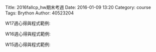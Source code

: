 Title: 2016fallcp_hw期末考週
Date: 2016-01-09 13:20 
Category: course
Tags: Brython
Author: 40523204

W17週心得與程式範例:

W16週心得與程式範例:

W15週心得與程式範例: